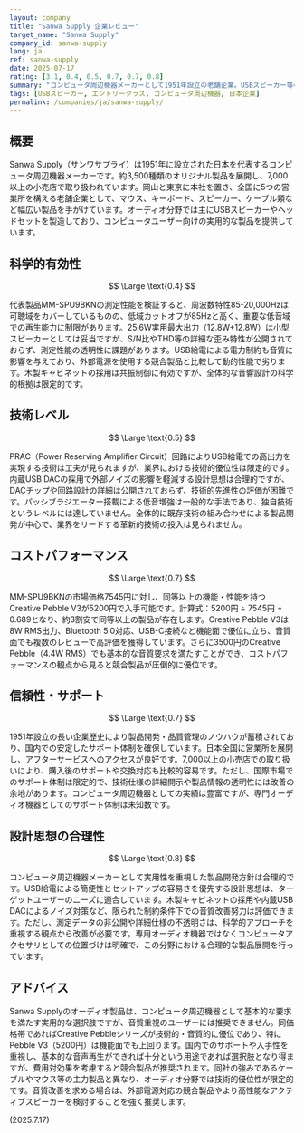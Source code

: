 ```yaml
---
layout: company
title: "Sanwa Supply 企業レビュー"
target_name: "Sanwa Supply"
company_id: sanwa-supply
lang: ja
ref: sanwa-supply
date: 2025-07-17
rating: [3.1, 0.4, 0.5, 0.7, 0.7, 0.8]
summary: "コンピュータ周辺機器メーカーとして1951年設立の老舗企業。USBスピーカー等のオーディオ製品も展開するが、音質性能面では最新技術に劣る部分が多い。"
tags: [USBスピーカー, エントリークラス, コンピュータ周辺機器, 日本企業]
permalink: /companies/ja/sanwa-supply/
---
```

## 概要

Sanwa Supply（サンワサプライ）は1951年に設立された日本を代表するコンピュータ周辺機器メーカーです。約3,500種類のオリジナル製品を展開し、7,000以上の小売店で取り扱われています。岡山と東京に本社を置き、全国に5つの営業所を構える老舗企業として、マウス、キーボード、スピーカー、ケーブル類など幅広い製品を手がけています。オーディオ分野では主にUSBスピーカーやヘッドセットを製造しており、コンピュータユーザー向けの実用的な製品を提供しています。

## 科学的有効性

$$ \Large \text{0.4} $$

代表製品MM-SPU9BKNの測定性能を検証すると、周波数特性85-20,000Hzは可聴域をカバーしているものの、低域カットオフが85Hzと高く、重要な低音域での再生能力に制限があります。25.6W実用最大出力（12.8W+12.8W）は小型スピーカーとしては妥当ですが、S/N比やTHD等の詳細な歪み特性が公開されておらず、測定性能の透明性に課題があります。USB給電による電力制約も音質に影響を与えており、外部電源を使用する競合製品と比較して動的性能で劣ります。木製キャビネットの採用は共振制御に有効ですが、全体的な音響設計の科学的根拠は限定的です。

## 技術レベル

$$ \Large \text{0.5} $$

PRAC（Power Reserving Amplifier Circuit）回路によりUSB給電での高出力を実現する技術は工夫が見られますが、業界における技術的優位性は限定的です。内蔵USB DACの採用で外部ノイズの影響を軽減する設計思想は合理的ですが、DACチップや回路設計の詳細は公開されておらず、技術的先進性の評価が困難です。パッシブラジエーター搭載による低音増強は一般的な手法であり、独自技術というレベルには達していません。全体的に既存技術の組み合わせによる製品開発が中心で、業界をリードする革新的技術の投入は見られません。

## コストパフォーマンス

$$ \Large \text{0.7} $$

MM-SPU9BKNの市場価格7545円に対し、同等以上の機能・性能を持つCreative Pebble V3が5200円で入手可能です。計算式：5200円 ÷ 7545円 = 0.689となり、約3割安で同等以上の製品が存在します。Creative Pebble V3は8W RMS出力、Bluetooth 5.0対応、USB-C接続など機能面で優位に立ち、音質面でも複数のレビューで高評価を獲得しています。さらに3500円のCreative Pebble（4.4W RMS）でも基本的な音質要求を満たすことができ、コストパフォーマンスの観点から見ると競合製品が圧倒的に優位です。

## 信頼性・サポート

$$ \Large \text{0.7} $$

1951年設立の長い企業歴史により製品開発・品質管理のノウハウが蓄積されており、国内での安定したサポート体制を確保しています。日本全国に営業所を展開し、アフターサービスへのアクセスが良好です。7,000以上の小売店での取り扱いにより、購入後のサポートや交換対応も比較的容易です。ただし、国際市場でのサポート体制は限定的で、技術仕様の詳細開示や製品情報の透明性には改善の余地があります。コンピュータ周辺機器としての実績は豊富ですが、専門オーディオ機器としてのサポート体制は未知数です。

## 設計思想の合理性

$$ \Large \text{0.8} $$

コンピュータ周辺機器メーカーとして実用性を重視した製品開発方針は合理的です。USB給電による簡便性とセットアップの容易さを優先する設計思想は、ターゲットユーザーのニーズに適合しています。木製キャビネットの採用や内蔵USB DACによるノイズ対策など、限られた制約条件下での音質改善努力は評価できます。ただし、測定データの非公開や詳細仕様の不透明さは、科学的アプローチを重視する観点から改善が必要です。専用オーディオ機器ではなくコンピュータアクセサリとしての位置づけは明確で、この分野における合理的な製品展開を行っています。

## アドバイス

Sanwa Supplyのオーディオ製品は、コンピュータ周辺機器として基本的な要求を満たす実用的な選択肢ですが、音質重視のユーザーには推奨できません。同価格帯であればCreative Pebbleシリーズが技術的・音質的に優位であり、特にPebble V3（5200円）は機能面でも上回ります。国内でのサポートや入手性を重視し、基本的な音声再生ができれば十分という用途であれば選択肢となり得ますが、費用対効果を考慮すると競合製品が推奨されます。同社の強みであるケーブルやマウス等の主力製品と異なり、オーディオ分野では技術的優位性が限定的です。音質改善を求める場合は、外部電源対応の競合製品やより高性能なアクティブスピーカーを検討することを強く推奨します。

(2025.7.17)